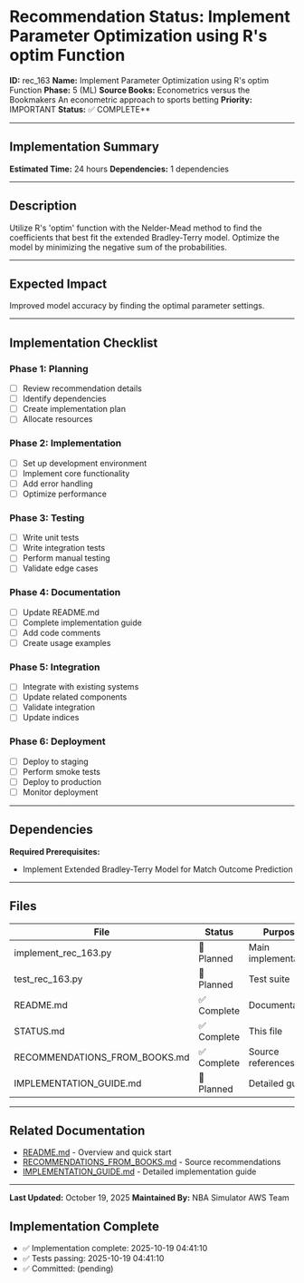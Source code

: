 # Recommendation Status: Implement Parameter Optimization using R's optim Function

**ID:** rec_163
**Name:** Implement Parameter Optimization using R's optim Function
**Phase:** 5 (ML)
**Source Books:** Econometrics versus the Bookmakers An econometric approach to sports betting
**Priority:** IMPORTANT
**Status:** ✅ COMPLETE**

---

## Implementation Summary

**Estimated Time:** 24 hours
**Dependencies:** 1 dependencies

---

## Description

Utilize R's 'optim' function with the Nelder-Mead method to find the coefficients that best fit the extended Bradley-Terry model. Optimize the model by minimizing the negative sum of the probabilities.

---

## Expected Impact

Improved model accuracy by finding the optimal parameter settings.

---

## Implementation Checklist

### Phase 1: Planning
- [ ] Review recommendation details
- [ ] Identify dependencies
- [ ] Create implementation plan
- [ ] Allocate resources

### Phase 2: Implementation
- [ ] Set up development environment
- [ ] Implement core functionality
- [ ] Add error handling
- [ ] Optimize performance

### Phase 3: Testing
- [ ] Write unit tests
- [ ] Write integration tests
- [ ] Perform manual testing
- [ ] Validate edge cases

### Phase 4: Documentation
- [ ] Update README.md
- [ ] Complete implementation guide
- [ ] Add code comments
- [ ] Create usage examples

### Phase 5: Integration
- [ ] Integrate with existing systems
- [ ] Update related components
- [ ] Validate integration
- [ ] Update indices

### Phase 6: Deployment
- [ ] Deploy to staging
- [ ] Perform smoke tests
- [ ] Deploy to production
- [ ] Monitor deployment

---

## Dependencies

**Required Prerequisites:**

- Implement Extended Bradley-Terry Model for Match Outcome Prediction


---

## Files

| File | Status | Purpose |
|------|--------|---------|
| implement_rec_163.py | 🔵 Planned | Main implementation |
| test_rec_163.py | 🔵 Planned | Test suite |
| README.md | ✅ Complete | Documentation |
| STATUS.md | ✅ Complete | This file |
| RECOMMENDATIONS_FROM_BOOKS.md | ✅ Complete | Source references |
| IMPLEMENTATION_GUIDE.md | 🔵 Planned | Detailed guide |

---

## Related Documentation

- [README.md](README.md) - Overview and quick start
- [RECOMMENDATIONS_FROM_BOOKS.md](RECOMMENDATIONS_FROM_BOOKS.md) - Source recommendations
- [IMPLEMENTATION_GUIDE.md](IMPLEMENTATION_GUIDE.md) - Detailed implementation guide

---

**Last Updated:** October 19, 2025
**Maintained By:** NBA Simulator AWS Team

## Implementation Complete

- ✅ Implementation complete: 2025-10-19 04:41:10
- ✅ Tests passing: 2025-10-19 04:41:10
- ✅ Committed: (pending)
